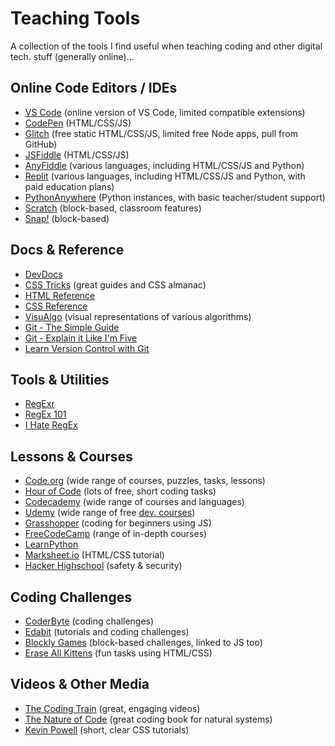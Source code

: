 # Teaching Tools

A collection of the tools I find useful when teaching coding and other digital tech. stuff (generally online)...

## Online Code Editors / IDEs

 - [VS Code](https://vscode.dev/) (online version of VS Code, limited compatible extensions)
 - [CodePen](https://codepen.io/) (HTML/CSS/JS)
 - [Glitch](https://glitch.com) (free static HTML/CSS/JS, limited free Node apps, pull from GitHub) 
 - [JSFiddle](https://jsfiddle.net/) (HTML/CSS/JS)
 - [AnyFiddle](https://www.anyfiddle.com/) (various languages, including HTML/CSS/JS and Python)
 - [Replit](https://replit.com) (various languages, including HTML/CSS/JS and Python, with paid education plans)
 - [PythonAnywhere](https://www.pythonanywhere.com/) (Python instances, with basic teacher/student support)
 - [Scratch](https://scratch.mit.edu/) (block-based, classroom features)
 - [Snap!](https://snap.berkeley.edu/) (block-based)

## Docs & Reference

 - [DevDocs](https://devdocs.io/)
 - [CSS Tricks](https://css-tricks.com/) (great guides and CSS almanac)
 - [HTML Reference](https://htmlreference.io/)
 - [CSS Reference](https://cssreference.io/)
 - [VisuAlgo](https://visualgo.net/en) (visual representations of various algorithms)
 - [Git - The Simple Guide](http://rogerdudler.github.io/git-guide/)
 - [Git - Explain it Like I'm Five](https://hackernoon.com/understanding-git-fcffd87c15a3)
 - [Learn Version Control with Git](https://www.git-tower.com/learn/git/ebook/)

## Tools & Utilities

 - [RegExr](https://regexr.com/)
 - [RegEx 101](https://regex101.com/)
 - [I Hate RegEx](https://ihateregex.io/)

## Lessons & Courses

 - [Code.org](https://code.org/) (wide range of courses, puzzles, tasks, lessons)
 - [Hour of Code](https://hourofcode.com/nz/learn) (lots of free, short coding tasks)
 - [Codecademy](https://www.codecademy.com/catalog) (wide range of courses and languages)
 - [Udemy](https://www.udemy.com) (wide range of free [dev. courses](https://www.udemy.com/courses/development/?lang=en&price=price-free&ratings=4.5&sort=popularity))
 - [Grasshopper](https://www.grasshopper.app/) (coding for beginners using JS)
 - [FreeCodeCamp](https://www.freecodecamp.org/) (range of in-depth courses)
 - [LearnPython](https://www.learnpython.org/)
 - [Marksheet.io](https://marksheet.io/) (HTML/CSS tutorial)
 - [Hacker Highschool](https://www.hackerhighschool.org) (safety & security)

## Coding Challenges

 - [CoderByte](https://coderbyte.com/) (coding challenges)
 - [Edabit](https://edabit.com/) (tutorials and coding challenges)
 - [Blockly Games](https://blockly.games/) (block-based challenges, linked to JS too)
 - [Erase All Kittens](https://eraseallkittens.com/) (fun tasks using HTML/CSS)

## Videos & Other Media

 - [The Coding Train](https://thecodingtrain.com/) (great, engaging videos)
 - [The Nature of Code](https://natureofcode.com/book/) (great coding book for natural systems)
 - [Kevin Powell](https://www.youtube.com/user/KepowOb) (short, clear CSS tutorials)

